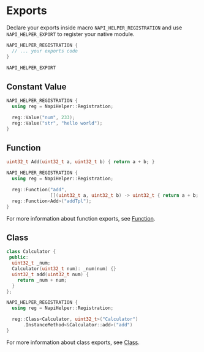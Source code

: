 # Exports

Declare your exports inside macro `NAPI_HELPER_REGISTRATION` and use `NAPI_HELPER_EXPORT` to register your native module.

```cpp
NAPI_HELPER_REGISTRATION {
  // ... your exports code
}

NAPI_HELPER_EXPORT
```

## Constant Value

```cpp
NAPI_HELPER_REGISTRATION {
  using reg = NapiHelper::Registration;

  reg::Value("num", 233);
  reg::Value("str", "hello world");
}
```

## Function

```cpp
uint32_t Add(uint32_t a, uint32_t b) { return a + b; }

NAPI_HELPER_REGISTRATION {
  using reg = NapiHelper::Registration;

  reg::Function("add",
                [](uint32_t a, uint32_t b) -> uint32_t { return a + b; });
  reg::Function<Add>("addTpl");
}
```

For more information about function exports, see [Function](./function.md).

## Class

```cpp
class Calculator {
 public:
  uint32_t _num;
  Calculator(uint32_t num): _num(num) {}
  uint32_t add(uint32_t num) {
    return _num + num;
  }
};

NAPI_HELPER_REGISTRATION {
  using reg = NapiHelper::Registration;

  reg::Class<Calculator, uint32_t>("Calculator")
      .InstanceMethod<&Calculator::add>("add")
}
```

For more information about class exports, see [Class](./class.md).

